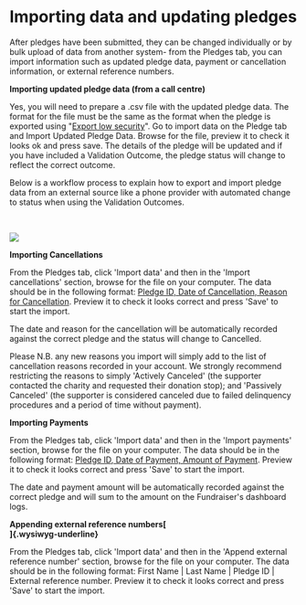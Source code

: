 # Importing data and updating pledges

After pledges have been submitted, they can be changed individually or
by bulk upload of data from another system- from the Pledges tab, you
can import information such as updated pledge data, payment or
cancellation information, or external reference numbers. 

**Importing updated pledge data (from a call centre)**

Yes, you will need to prepare a .csv file with the updated pledge data.
The format for the file must be the same as the format when the pledge
is exported using "[Export low
security](https://support.waysact.com/hc/en-us/article_attachments/201323024/Standard_low_security_export.xlsx)".
Go to import data on the Pledge tab and Import Updated Pledge Data.
Browse for the file, preview it to check it looks ok and press save. The
details of the pledge will be updated and if you have included a
Validation Outcome, the pledge status will change to reflect the correct
outcome.

Below is a workflow process to explain how to export and import pledge
data from an external source like a phone provider with automated change
to status when using the Validation Outcomes.

 

![](https://support.waysact.com/hc/en-us/article_attachments/200909710/Screen_Shot_2014-06-26_at_17.08.42.png)

**Importing Cancellations**

From the Pledges tab, click \'Import data\' and then in the \'Import
cancellations\' section, browse for the file on your computer. The data
should be in the following format: [Pledge ID, Date of Cancellation,
Reason for
Cancellation](https://support.waysact.com/hc/en-us/article_attachments/201241640/Cancellations_Made_Import).
Preview it to check it looks correct and press \'Save\' to start the
import. 

The date and reason for the cancellation will be automatically recorded
against the correct pledge and the status will change to Cancelled.

Please N.B. any new reasons you import will simply add to the list of
cancellation reasons recorded in your account. We strongly recommend
restricting the reasons to simply \'Actively Canceled\' (the supporter
contacted the charity and requested their donation stop); and
\'Passively Canceled\' (the supporter is considered canceled due to
failed delinquency procedures and a period of time without payment).

**Importing Payments**

From the Pledges tab, click \'Import data\' and then in the \'Import
payments\' section, browse for the file on your computer. The data
should be in the following format: [Pledge ID, Date of Payment, Amount
of
Payment](https://support.waysact.com/hc/en-us/article_attachments/201241630/Payments_Made_Import).
Preview it to check it looks correct and press \'Save\' to start the
import.

The date and payment amount will be automatically recorded against the
correct pledge and will sum to the amount on the Fundraiser's dashboard
logs.

**Appending external reference numbers[\
]{.wysiwyg-underline}**

From the Pledges tab, click \'Import data\' and then in the \'Append
external reference number\' section, browse for the file on your
computer. The data should be in the following format: First Name \| Last
Name \| Pledge ID \| External reference number. Preview it to check it
looks correct and press \'Save\' to start the import.

